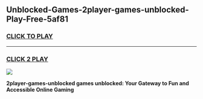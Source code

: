 
## Unblocked-Games-2player-games-unblocked-Play-Free-5af81
<h3>
<a href="https://premium76.site?title=2player-games-unblocked&ref=10A">CLICK TO PLAY</a></h3>
<hr>

<h3>
<a href="https://premium76.site?title=2player-games-unblocked&ref=10A">CLICK 2 PLAY</a>
  
</h3>

<a href="https://premium76.site?title=2player-games-unblocked&ref=10A"><img src="https://clearcache.store/games.png"></a>


**2player-games-unblocked games unblocked: Your Gateway to Fun and Accessible Online Gaming**
